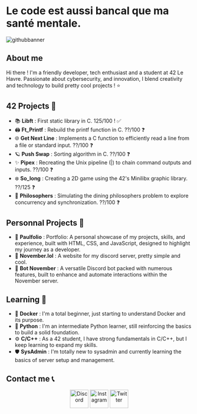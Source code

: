 # Le code est aussi bancal que ma santé mentale.
![githubbanner](https://github.com/user-attachments/assets/1a47ded3-7cad-4395-997c-3668f8552ada)


## About me 
      
Hi there ! I'm a friendly developer, tech enthusiast and a student at 42 Le Havre. Passionate about cybersecurity, and innovation, I blend creativity and technology to build pretty cool projects ! ⭐ 
   
## 42 Projects 🏫  
 
- 📚 **Libft** : First static library in C. 125/100 ! ✅
- 🖨️ **Ft_Printf** : Rebuild the printf function in C. ??/100 ❓
- 🌐 **Get Next Line** : Implements a C function to efficiently read a line from a file or standard input. ??/100 ❓
- 🪐 **Push Swap** : Sorting algorithm in C. ??/100 ❓
- ✨ **Pipex** : Recreating the Unix pipeline (|) to chain command outputs and inputs. ??/100 ❓
- ❄️ **So_long** : Creating a 2D game using the 42's Minilibx graphic library. ??/125 ❓
- 💫 **Philosophers** : Simulating the dining philosophers problem to explore concurrency and synchronization. ??/100 ❓

## Personnal Projects 📁 
 
- 💭 **Paulfolio** : Portfolio: A personal showcase of my projects, skills, and experience, built with HTML, CSS, and JavaScript, designed to highlight my journey as a developer.
- 🍂 **November.lol** : A website for my discord server, pretty simple and cool.
- 🤖 **Bot November** : A versatile Discord bot packed with numerous features, built to enhance and automate interactions within the November server.

## Learning 🧠

- 🐋 **Docker** : I'm a total beginner, just starting to understand Docker and its purpose.
- 🐍 **Python** : I'm an intermediate Python learner, still reinforcing the basics to build a solid foundation.
- ⚙️ **C/C++** : As a 42 student, I have strong fundamentals in C/C++, but I keep learning to expand my skills.
- 🛡️ **SysAdmin** :  I'm totally new to sysadmin and currently learning the basics of server setup and management.

<p align="center">


</p>

## Contact me 📞

<p align="center">
  <a href="https://www.discord.gg/november"><img src="https://camo.githubusercontent.com/1f41c708a67233512bef2bb4600f9bed1bd0bff23a77a1a74130294d2f5a62a8/68747470733a2f2f736b696c6c69636f6e732e6465762f69636f6e733f693d646973636f7264" alt="Discord" width="50" /></a>
  <a href="https://www.instagram.com/iampaulux"><img src="https://camo.githubusercontent.com/b6eef9807c0db96d1148c56d6b5257c10a4650500fdf8a15caeae46be8a918d6/68747470733a2f2f736b696c6c69636f6e732e6465762f69636f6e733f693d696e7374616772616d" alt="Instagram" width="50" /></a>
  <a href="https://www.x.com/mxuditdestin"><img src="https://freelogopng.com/images/all_img/1690643591twitter-x-logo-png.png" alt="Twitter" width="50" /></a>
</p>
